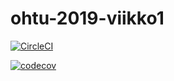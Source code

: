 # ohtu-2019-viikko1

[![CircleCI](https://circleci.com/gh/jkukko/ohtu-2019-viikko1.svg?style=svg)](https://circleci.com/gh/jkukko/ohtu-2019-viikko1)

[![codecov](https://codecov.io/gh/jkukko/ohtu-2019-viikko1/branch/master/graph/badge.svg)](https://codecov.io/gh/jkukko/ohtu-2019-viikko1)
